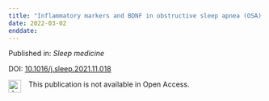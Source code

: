 ```yaml
---
title: "Inflammatory markers and BDNF in obstructive sleep apnea (OSA) in Parkinson's disease (PD)."
date: 2022-03-02
enddate:
---
```


Published in: *Sleep medicine*

DOI: [10.1016/j.sleep.2021.11.018](https://doi.org/10.1016/j.sleep.2021.11.018)

<img src=https://upload.wikimedia.org/wikipedia/commons/thumb/0/0e/Closed_Access_logo_transparent.svg/1200px-Closed_Access_logo_transparent.svg.png alt="drawing" width="25" align="left"/> &nbsp;&nbsp;&nbsp;This publication is not available in Open Access.


